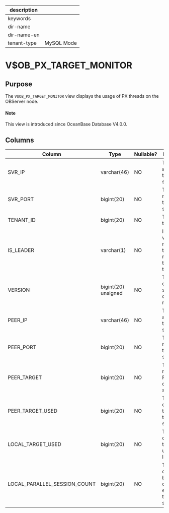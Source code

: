 |description||
|---|---|
|keywords||
|dir-name||
|dir-name-en||
|tenant-type|MySQL Mode|

# V$OB_PX_TARGET_MONITOR

## Purpose

The `V$OB_PX_TARGET_MONITOR` view displays the usage of PX threads on the OBServer node.

<main id="notice" type='explain'>
  <h4>Note</h4>
  <p>This view is introduced since OceanBase Database V4.0.0. </p>
</main>

## Columns

| Column | Type | Nullable? | Description |
|------------------------------|---------------------|------------|-----------|
| SVR_IP | varchar(46) | NO | The IP address of the local server. |
| SVR_PORT | bigint(20) | NO | The port number of the local server. |
| TENANT_ID | bigint(20) | NO | The ID of the tenant. |
| IS_LEADER | varchar(1) | NO | Indicates whether the replica is the leader replica of the dummy table. |
| VERSION | bigint(20) unsigned | NO | The number of times that statistics collection is reinitiated. |
| PEER_IP | varchar(46) | NO | The IP address of the peer server. |
| PEER_PORT | bigint(20) | NO | The port number of the peer server. |
| PEER_TARGET | bigint(20) | NO | The total number of PX threads on the peer server. |
| PEER_TARGET_USED | bigint(20) | NO | The number of used PX threads on the peer server. |
| LOCAL_TARGET_USED | bigint(20) | NO | The number of peer PX threads used by the local server. |
| LOCAL_PARALLEL_SESSION_COUNT | bigint(20) | NO | The number of sessions being concurrently executed on the local server. |
